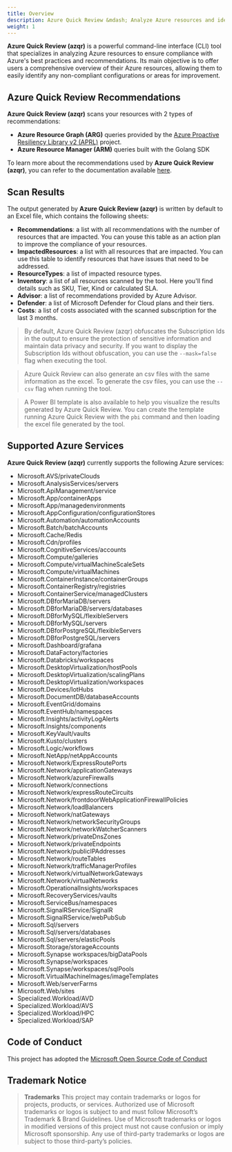 ```yaml
---
title: Overview
description: Azure Quick Review &mdash; Analyze Azure resources and identify whether they comply with Azure's best practices and recommendations.
weight: 1
---
```


**Azure Quick Review (azqr)** is a powerful command-line interface (CLI) tool that specializes in analyzing Azure resources to ensure compliance with Azure's best practices and recommendations. Its main objective is to offer users a comprehensive overview of their Azure resources, allowing them to easily identify any non-compliant configurations or areas for improvement.

## Azure Quick Review Recommendations

**Azure Quick Review (azqr)** scans your resources with 2 types of recommendations:

* **Azure Resource Graph (ARG)** queries provided by the [Azure Proactive Resiliency Library v2 (APRL)](https://aka.ms/aprl) project.
* **Azure Resource Manager (ARM)** queries built  with the Golang SDK

To learn more about the recommendations used by **Azure Quick Review (azqr)**, you can refer to the documentation available [here](https://azure.github.io/azqr/docs/recommendations/).

## Scan Results

The output generated by **Azure Quick Review (azqr)** is written by default to an Excel file, which contains the following sheets:

* **Recommendations**: a list with all recommendations with the number of resources that are impacted. You can youse this table as an action plan to improve the compliance of your resources.
* **ImpactedResources**: a list with all resources that are impacted. You can use this table to identify resources that have issues that need to be addressed.
* **ResourceTypes**: a list of impacted resource types.
* **Inventory**: a list of all resources scanned by the tool. Here you'll find details such as SKU, Tier, Kind or calculated SLA. 
* **Advisor**: a list of recommendations provided by Azure Advisor.
* **Defender**: a list of Microsoft Defender for Cloud plans and their tiers.
* **Costs**: a list of costs associated with the scanned subscription for the last 3 months.


> By default, Azure Quick Review (azqr) obfuscates the Subscription Ids in the output to ensure the protection of sensitive information and maintain data privacy and security. If you want to display the Subscription Ids without obfuscation, you can use the `--mask=false` flag when executing the tool.

> Azure Quick Review can also generate an csv files with the same information as the excel. To generate the csv files, you can use the `--csv` flag when running the tool.

> A Power BI template is also available to help you visualize the results generated by Azure Quick Review. You can create the template running Azure Quick Review with the `pbi` command and then loading the excel file generated by the tool.

## Supported Azure Services

**Azure Quick Review (azqr)** currently supports the following Azure services:

* Microsoft.AVS/privateClouds
* Microsoft.AnalysisServices/servers
* Microsoft.ApiManagement/service
* Microsoft.App/containerApps
* Microsoft.App/managedenvironments
* Microsoft.AppConfiguration/configurationStores
* Microsoft.Automation/automationAccounts
* Microsoft.Batch/batchAccounts
* Microsoft.Cache/Redis
* Microsoft.Cdn/profiles
* Microsoft.CognitiveServices/accounts
* Microsoft.Compute/galleries
* Microsoft.Compute/virtualMachineScaleSets
* Microsoft.Compute/virtualMachines
* Microsoft.ContainerInstance/containerGroups
* Microsoft.ContainerRegistry/registries
* Microsoft.ContainerService/managedClusters
* Microsoft.DBforMariaDB/servers
* Microsoft.DBforMariaDB/servers/databases
* Microsoft.DBforMySQL/flexibleServers
* Microsoft.DBforMySQL/servers
* Microsoft.DBforPostgreSQL/flexibleServers
* Microsoft.DBforPostgreSQL/servers
* Microsoft.Dashboard/grafana
* Microsoft.DataFactory/factories
* Microsoft.Databricks/workspaces
* Microsoft.DesktopVirtualization/hostPools
* Microsoft.DesktopVirtualization/scalingPlans
* Microsoft.DesktopVirtualization/workspaces
* Microsoft.Devices/IotHubs
* Microsoft.DocumentDB/databaseAccounts
* Microsoft.EventGrid/domains
* Microsoft.EventHub/namespaces
* Microsoft.Insights/activityLogAlerts
* Microsoft.Insights/components
* Microsoft.KeyVault/vaults
* Microsoft.Kusto/clusters
* Microsoft.Logic/workflows
* Microsoft.NetApp/netAppAccounts
* Microsoft.Network/ExpressRoutePorts
* Microsoft.Network/applicationGateways
* Microsoft.Network/azureFirewalls
* Microsoft.Network/connections
* Microsoft.Network/expressRouteCircuits
* Microsoft.Network/frontdoorWebApplicationFirewallPolicies
* Microsoft.Network/loadBalancers
* Microsoft.Network/natGateways
* Microsoft.Network/networkSecurityGroups
* Microsoft.Network/networkWatcherScanners
* Microsoft.Network/privateDnsZones
* Microsoft.Network/privateEndpoints
* Microsoft.Network/publicIPAddresses
* Microsoft.Network/routeTables
* Microsoft.Network/trafficManagerProfiles
* Microsoft.Network/virtualNetworkGateways
* Microsoft.Network/virtualNetworks
* Microsoft.OperationalInsights/workspaces
* Microsoft.RecoveryServices/vaults
* Microsoft.ServiceBus/namespaces
* Microsoft.SignalRService/SignalR
* Microsoft.SignalRService/webPubSub
* Microsoft.Sql/servers
* Microsoft.Sql/servers/databases
* Microsoft.Sql/servers/elasticPools
* Microsoft.Storage/storageAccounts
* Microsoft.Synapse workspaces/bigDataPools
* Microsoft.Synapse/workspaces
* Microsoft.Synapse/workspaces/sqlPools
* Microsoft.VirtualMachineImages/imageTemplates
* Microsoft.Web/serverFarms
* Microsoft.Web/sites
* Specialized.Workload/AVD
* Specialized.Workload/AVS
* Specialized.Workload/HPC
* Specialized.Workload/SAP

## Code of Conduct

This project has adopted the [Microsoft Open Source Code of Conduct](CODE_OF_CONDUCT.md)

## Trademark Notice

> **Trademarks** This project may contain trademarks or logos for projects, products, or services. Authorized use of Microsoft trademarks or logos is subject to and must follow Microsoft’s Trademark & Brand Guidelines. Use of Microsoft trademarks or logos in modified versions of this project must not cause confusion or imply Microsoft sponsorship. Any use of third-party trademarks or logos are subject to those third-party’s policies.
